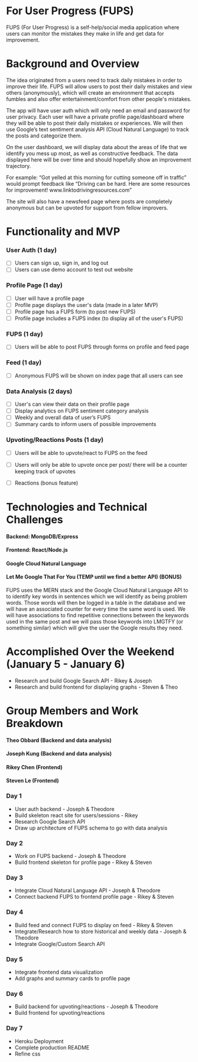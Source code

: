 # For User Progress (FUPS)

FUPS (For User Progress) is a self-help/social media application where users can monitor the mistakes they make in life and get data for improvement.

# Background and Overview

The idea originated from a users need to track daily mistakes in order to improve their life. FUPS will allow users to post their daily mistakes and view others (anonymously), which will create an environment that accepts fumbles and also offer entertainment/comfort from other people's mistakes.

The app will have user auth which will only need an email and password for user privacy. Each user will have a private profile page/dashboard where they will be able to post their daily mistakes or experiences. We will then use Google’s text sentiment analysis API (Cloud Natural Language) to track the posts and categorize them.

On the user dashboard, we will display data about the areas of life that we identify you mess up most, as well as constructive feedback. The data displayed here will be over time and should hopefully show an improvement trajectory.

For example: “Got yelled at this morning for cutting someone off in traffic” would prompt feedback like “Driving can be hard. Here are some resources for improvement! <span>www</span><span>.linktodrivingresources</span>.com”

The site will also have a newsfeed page where posts are completely anonymous but can be upvoted for support from fellow improvers.


# Functionality and MVP
### User Auth (1 day)
- [ ] Users can sign up, sign in, and log out
- [ ] Users can use demo account to test out website

### Profile Page (1 day)
- [ ] User will have a profile page
- [ ] Profile page displays the user's data (made in a later MVP)
- [ ] Profile page has a FUPS form (to post new FUPS)
- [ ] Profile page includes a FUPS index (to display all of the user's FUPS)

### FUPS (1 day)
- [ ] Users will be able to post FUPS through forms on profile and feed page

### Feed (1 day)
- [ ] Anonymous FUPS will be shown on index page that all users can see

### Data Analysis (2 days)
- [ ] User's can view their data on their profile page
- [ ] Display analytics on FUPS sentiment category analysis
- [ ] Weekly and overall data of user’s FUPS
- [ ] Summary cards to inform users of possible improvements

### Upvoting/Reactions Posts (1 day)
- [ ] Users will be able to upvote/react to FUPS on the feed
- [ ] Users will only be able to upvote once per post/ there will be a counter keeping track of upvotes
- [ ] Reactions (bonus feature)


# Technologies and Technical Challenges

#### Backend: MongoDB/Express
#### Frontend: React/Node.js
#### Google Cloud Natural Language
#### Let Me Google That For You (TEMP until we find a better API) (BONUS)

FUPS uses the MERN stack and the Google Cloud Natural Language API to to identify key words in sentences which we will identify as being problem words. Those words will then be logged in a table in the database and we will have an associated counter for every time the same word is used. We will have associations to find repetitive connections between the keywords used in the same post and we will pass those keywords into LMGTFY (or something similar) which will give the user the Google results they need.

# Accomplished Over the Weekend (January 5 - January 6)
- Research and build Google Search API - Rikey & Joseph
- Research and build frontend for displaying graphs - Steven & Theo

# Group Members and Work Breakdown

#### Theo Obbard (Backend and data analysis)
#### Joseph Kung (Backend and data analysis)
#### Rikey Chen (Frontend)
#### Steven Le (Frontend)

### Day 1
- User auth backend - Joseph & Theodore
- Build skeleton react site for users/sessions - Rikey
- Research Google Search API
- Draw up architecture of FUPS schema to go with data analysis

### Day 2
- Work on FUPS backend - Joseph & Theodore
- Build frontend skeleton for profile page - Rikey & Steven
### Day 3
- Integrate Cloud Natural Language API - Joseph & Theodore
- Connect backend FUPS to frontend profile page - Rikey & Steven
### Day 4
- Build feed and connect FUPS to display on feed - Rikey & Steven
- Integrate/Research how to store historical and weekly data - Joseph & Theodore
- Integrate Google/Custom Search API
### Day 5
- Integrate frontend data visualization
- Add graphs and summary cards to profile page
### Day 6
- Build backend for upvoting/reactions - Joseph & Theodore
- Build frontend for upvoting/reactions
### Day 7
- Heroku Deployment
- Complete production README
- Refine css
